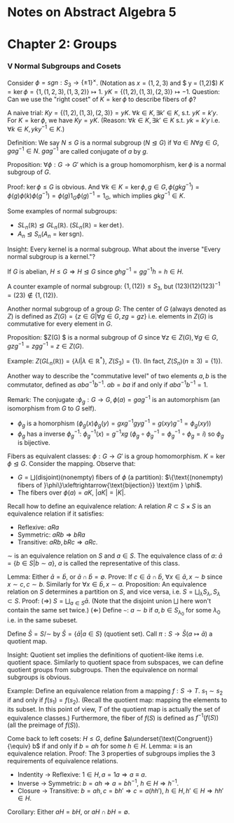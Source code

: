 # Notes on Abstract Algebra 5

# Chapter 2: Groups

### V Normal Subgroups and Cosets

Consider $\phi = sgn:S_3\to \{\pm1\}^{\times}$. (Notation as $x = (1,2,3)$ and $ y = (1,2)$)
$K = \ker \phi = \{1,(1,2,3),(1,3,2)\}\mapsto 1$. $yK = \{(1,2),(1,3),(2,3)\}\mapsto -1$.
Question: Can we use the "right coset" of $K = \ker \phi$ to describe fibers of $\phi$?

A naive trial: $Ky = \{(1,2),(1,3),(2,3)\} = yK$. $\forall k\in K, \exists k'\in K,$ s.t. $yK = k'y$.
For $K=\ker \phi$, we have $Ky = yK$. (Reason: $\forall k\in K,\exists k'\in K$ s.t. $yk = k'y$ i.e. $\forall k \in K, yky^{-1}\in K$.)

Definition: We say $N\leq G$ is a normal subgroup ($N\trianglelefteq  G$) if $\forall a \in N \forall g \in G, gag^{-1}\in N$. $gag^{-1}$ are called conjugate of $a$ by $g$.

Proposition: $\forall \phi: G\to G'$ which is a group homomorphism, $\ker\phi$ is a normal subgroup of $G$.

Proof: $\ker \phi\leq G$ is obvious. And $\forall k\in K = \ker \phi, g\in G,\phi(gkg^{-1}) = \phi(g)\phi(k)\phi(g^{-1}) = \phi(g)1_G\phi(g)^{-1} = 1_G$, which implies $gkg^{-1}\in K$.

Some examples of normal subgroups:

- $SL_n(\mathbb R)\trianglelefteq GL_n(\mathbb R)$. ($SL_n(\mathbb R) =\ker \det$).
- $A_n \trianglelefteq S_n(A_n = \ker \text{sgn})$.

Insight: Every kernel is a normal subgroup. What about the inverse "Every normal subgroup is a kernel."?

If $G$ is abelian, $H\leq G\Rightarrow H\trianglelefteq G$ since $ghg^{-1} = gg^{-1}h = h\in H$.

A counter example of normal subgroup: $\{1,(12)\}\leq S_3$, but $(1 2 3)(1 2)(123)^{-1} = (2 3)\not \in \{1,(12)\}$.

Another normal subgroup of a group $G$: The center of $G$ (always denoted as $Z$) is defined as $Z(G) = \{z\in G|\forall g\in G,zg = gz\}$ i.e. elements in $Z(G)$ is commutative for every element in $G$. 

Proposition: $Z(G) $ is a normal subgroup of $G$ since $\forall z\in Z(G), \forall g\in G,gzg^{-1} = zgg^{-1}=z\in Z(G)$.

Example: $Z(GL_n(\mathbb R)) = \{\lambda I|\lambda\in \mathbb R^*\}$, $Z(S_3) = \{1\}$. (In fact, $Z(S_n)(n\geq 3) = \{1\}$).

Another way to describe the "commutative level" of two elements $a,b$ is the commutator, defined as $aba^{-1} b^{-1}$. $ab = ba$ if and only if $aba^{-1} b^{-1}=1$.

Remark: The conjugate :$\phi_g: G\to G,\phi(a) = gag^{-1}$ is an automorphism (an isomorphism from $G$ to $G$ self).

- $\phi_g$ is a homorphism ($\phi_g(x)\phi_g(y) = gxg^{-1}gyg^{-1} = g(xy)g^{-1} = \phi_g(xy)$)
- $\phi_g$ has a inverse $\phi_g^{-1}$: $\phi_g^{-1}(x) = g^{-1}xg$ ($\phi_g\circ \phi_g^{-1} = \phi_g^{-1}\circ \phi_g = i$) so $\phi_g$ is bijective.

Fibers as equivalent classes:
$\phi: G\to G'$ is a group homomorphism. $K=\ker\phi \trianglelefteq G$. Consider the mapping. Observe that:

- $G= \bigsqcup(\text{disjoint})$(nonempty) fibers of $\phi$ (a partition): $\{\text{(nonempty) fibers of }\phi\}\xleftrightarrow{\text{bijection}} \text{im } \phi$.
- The fibers over $\phi(a) = aK$, $|aK| = |K|$.

Recall how to define an equivalence relation: A relation $R\subset S\times S$ is an equivalence relation if it satisfies:

- Reflexive: $aRa$
- Symmetric: $aRb\Rightarrow bRa$
- Transitive: $aRb,bRc\Rightarrow aRc$.

$\sim$ is an equivalence relation on $S$ and $a\in S$. The equivalence class of $a$: $\bar a = \{b\in S| b\sim a\}$, $a$ is called the representative of this class.

Lemma: Either $\bar a = \bar b$, or $\bar a \cap \bar b = \emptyset$.
Prove: If $c \in \bar a \cap \bar b$, $\forall x\in \bar a, x\sim b$ since $x\sim c, c\sim b$. Similarly for $\forall x \in \bar b, x\sim a$.
Proposition: An equivalence relation on $S$ determines a partition on $S$, and vice versa, i.e. $S = \bigsqcup_\lambda S_\lambda, S_\lambda \subset S$.
Proof: ($\Rightarrow$) $S  = \bigsqcup_{a\in S} \bar a$. (Note that the disjoint union $\bigsqcup$ here won't contain the same set twice.)
($\Leftarrow$) Define $\sim$: $a\sim b$ if $a,b\in S_{\lambda_0}$ for some $\lambda_0$ i.e. in the same subeset.

Define $\bar S = S/\sim$ by $\bar S=\{\bar a| a\in S\}$ (quotient set). Call $\pi:S\to \bar S(a\mapsto \bar a)$ a quotient map.

Insight: Quotient set implies the definitions of quotient-like items i.e. quotient space. Similarly to quotient space from subspaces, we can define quotient groups from subgroups. Then the equivalence on normal subgroups is obvious.

Example: Define an equivalence relation from a mapping $f: S\to T$. $s_1\sim s_2$ if and only if $f(s_1) = f(s_2)$. (Recall the quotient map: mapping the elements to its subset. In this point of view, $T$ of the quotient map is actually the set of equivalence classes.) Furthermore, the fiber of $f(S)$ is defined as $f^{-1}(f(S))$ (all the preimage of $f(S)$).

Come back to left cosets: $H\leq G$, define $a\underset{\text{Congruent}}{\equiv} b$ if and only if $b = ah$ for some $h\in H$.
Lemma: $\equiv$ is an equivalence relation.
Proof: The $3$ properties of subgroups implies the $3$ requirements of equivalence relations.

- Indentity $\to$ Reflexive: $1\in H, a = 1a\Rightarrow a\equiv a$.
- Inverse $\to$ Symmetric: $b=ah\Rightarrow a = bh^{-1}$, $h\in H\Rightarrow h^{-1}$.
- Closure $\to$ Transitive: $b = ah, c = bh'\Rightarrow c = a(hh')$, $h\in H,h'\in H\Rightarrow hh'\in H$.

Corollary: Either $aH=bH$, or $aH\cap bH = \emptyset$.